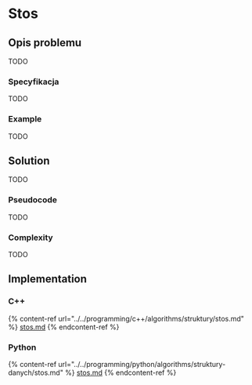 # Stos

## Opis problemu

TODO

### Specyfikacja

TODO

### Example

TODO

## Solution

TODO

### Pseudocode

TODO

### Complexity

TODO

## Implementation

### C++

{% content-ref url="../../programming/c++/algorithms/struktury/stos.md" %}
[stos.md](../../programming/c++/algorithms/struktury/stos.md)
{% endcontent-ref %}

### Python

{% content-ref url="../../programming/python/algorithms/struktury-danych/stos.md" %}
[stos.md](../../programming/python/algorithms/struktury-danych/stos.md)
{% endcontent-ref %}
